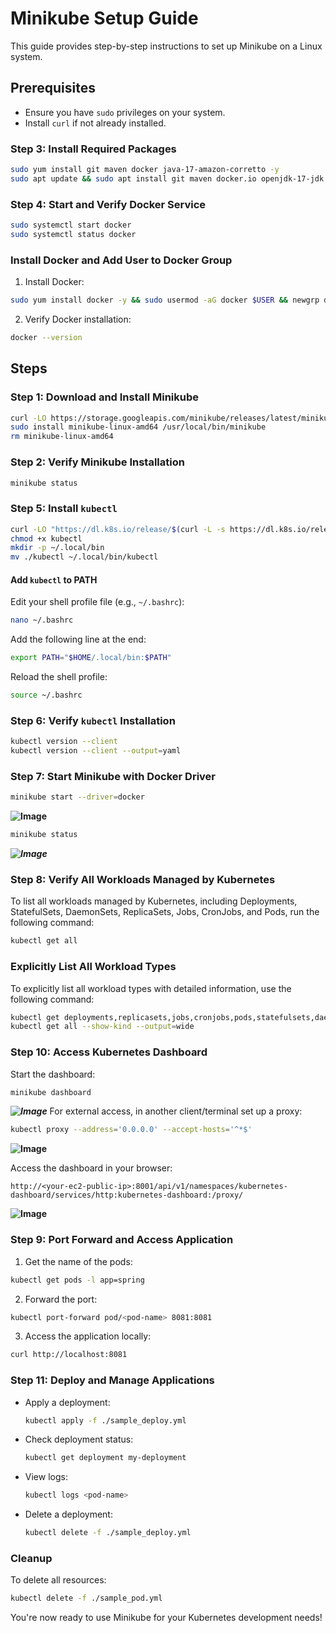 # Minikube Setup Guide

This guide provides step-by-step instructions to set up Minikube on a Linux system.

## Prerequisites
- Ensure you have `sudo` privileges on your system.
- Install `curl` if not already installed.

### Step 3: Install Required Packages
```bash
sudo yum install git maven docker java-17-amazon-corretto -y 
sudo apt update && sudo apt install git maven docker.io openjdk-17-jdk -y
```


### Step 4: Start and Verify Docker Service
```bash
sudo systemctl start docker
sudo systemctl status docker
```

### Install Docker and Add User to Docker Group
1. Install Docker:
  ```bash
  sudo yum install docker -y && sudo usermod -aG docker $USER && newgrp docker
  ```

2. Verify Docker installation:
  ```bash
  docker --version
  ```

## Steps

### Step 1: Download and Install Minikube
```bash
curl -LO https://storage.googleapis.com/minikube/releases/latest/minikube-linux-amd64
sudo install minikube-linux-amd64 /usr/local/bin/minikube
rm minikube-linux-amd64
```

### Step 2: Verify Minikube Installation
```bash
minikube status
```


### Step 5: Install `kubectl`
```bash
curl -LO "https://dl.k8s.io/release/$(curl -L -s https://dl.k8s.io/release/stable.txt)/bin/linux/amd64/kubectl"
chmod +x kubectl
mkdir -p ~/.local/bin
mv ./kubectl ~/.local/bin/kubectl
```

#### Add `kubectl` to PATH
Edit your shell profile file (e.g., `~/.bashrc`):
```bash
nano ~/.bashrc
```
Add the following line at the end:
```bash
export PATH="$HOME/.local/bin:$PATH"
```
Reload the shell profile:
```bash
source ~/.bashrc
```

### Step 6: Verify `kubectl` Installation
```bash
kubectl version --client
kubectl version --client --output=yaml
```

### Step 7: Start Minikube with Docker Driver
```bash
minikube start --driver=docker
```
**![Image](https://github.com/user-attachments/assets/f513eea3-79dd-49d3-beca-1c25e23fe1d9)**

```bash
minikube status
```
***![Image](https://github.com/user-attachments/assets/29cb950f-b7e7-4e87-8e95-2e384d1b2c62)***
 

### Step 8: Verify All Workloads Managed by Kubernetes

To list all workloads managed by Kubernetes, including Deployments, StatefulSets, DaemonSets, ReplicaSets, Jobs, CronJobs, and Pods, run the following command:

```bash
kubectl get all
```

### Explicitly List All Workload Types

To explicitly list all workload types with detailed information, use the following command:

```bash
kubectl get deployments,replicasets,jobs,cronjobs,pods,statefulsets,daemonsets
kubectl get all --show-kind --output=wide
```

### Step 10: Access Kubernetes Dashboard
Start the dashboard:
```bash
minikube dashboard
```
***![Image](https://github.com/user-attachments/assets/ba58d8b7-8537-440e-b0d3-c5c0b753dc93)***
For external access, in another client/terminal  set up a proxy:
```bash
kubectl proxy --address='0.0.0.0' --accept-hosts='^*$'
```
**![Image](https://github.com/user-attachments/assets/a666d12b-a143-413a-b30e-c4b6812c897a)**

Access the dashboard in your browser:
```
http://<your-ec2-public-ip>:8001/api/v1/namespaces/kubernetes-dashboard/services/http:kubernetes-dashboard:/proxy/
```
**![Image](https://github.com/user-attachments/assets/6d1c8d8e-cfac-43fe-b52f-6ae646e7e3b4)**

### Step 9: Port Forward and Access Application
1. Get the name of the pods:
  ```bash
  kubectl get pods -l app=spring
  ```
2. Forward the port:
  ```bash
  kubectl port-forward pod/<pod-name> 8081:8081
  ```
3. Access the application locally:
  ```bash
  curl http://localhost:8081
  ```




### Step 11: Deploy and Manage Applications
- Apply a deployment:
  ```bash
  kubectl apply -f ./sample_deploy.yml
  ```
- Check deployment status:
  ```bash
  kubectl get deployment my-deployment
  ```
- View logs:
  ```bash
  kubectl logs <pod-name>
  ```
- Delete a deployment:
  ```bash
  kubectl delete -f ./sample_deploy.yml
  ```

### Cleanup
To delete all resources:
```bash
kubectl delete -f ./sample_pod.yml
```

You're now ready to use Minikube for your Kubernetes development needs!
